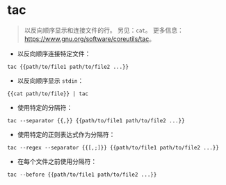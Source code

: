 # tac

> 以反向顺序显示和连接文件的行。
> 另见：`cat`。
> 更多信息：<https://www.gnu.org/software/coreutils/tac>。

- 以反向顺序连接特定文件：

`tac {{path/to/file1 path/to/file2 ...}}`

- 以反向顺序显示 `stdin`：

`{{cat path/to/file}} | tac`

- 使用特定的分隔符：

`tac --separator {{,}} {{path/to/file1 path/to/file2 ...}}`

- 使用特定的正则表达式作为分隔符：

`tac --regex --separator {{[,;]}} {{path/to/file1 path/to/file2 ...}}`

- 在每个文件之前使用分隔符：

`tac --before {{path/to/file1 path/to/file2 ...}}`